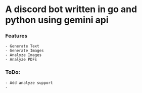 # A discord bot written in go and python using gemini api

### Features
    - Generate Text
    - Generate Images
    - Analyze Images
    - Analyze PDFs

### ToDo:
    - Add analyze support
    - 
